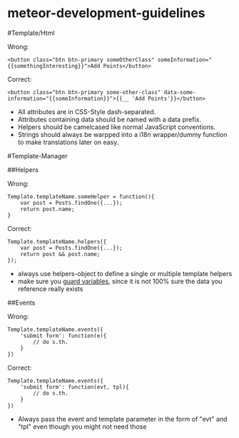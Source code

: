 meteor-development-guidelines
=============================

#Template/Html

Wrong:

    <button class="btn btn-primary someOtherClass" someInformation="{{somethingInteresting}}">Add Points</button>

Correct:

    <button class="btn btn-primary some-other-class" data-some-information="{{someInformation}}">{{__ 'Add Points'}}</button>

- All attributes are in CSS-Style dash-separated.
- Attributes containing data should be named with a data prefix.
- Helpers should be camelcased like normal JavaScript conventions.
- Strings should always be warpped into a i18n wrapper/dummy function to make translations later on easy.


#Template-Manager

##Helpers

Wrong:

    Template.templateName.someHelper = function(){
        var post = Posts.findOne({...});
        return post.name;
    }
    
Correct:

    Template.templateName.helpers({
        var post = Posts.findOne({...});
        return post && post.name;
    });

- always use helpers-object to define a single or multiple template helpers
- make sure you [guard variables](https://dweldon.silvrback.com/guards), since it is not 100% sure the data you reference really exists

##Events

Wrong:

    Template.templateName.events({
        'submit form': function(e){
            // do s.th.
        }
    })
    
Correct:

    Template.templateName.events({
        'submit form': function(evt, tpl){
            // do s.th.
        }
    })
    
- Always pass the event and template parameter in the form of "evt" and "tpl" even though you might not need those

